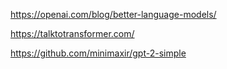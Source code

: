 https://openai.com/blog/better-language-models/


https://talktotransformer.com/


https://github.com/minimaxir/gpt-2-simple
